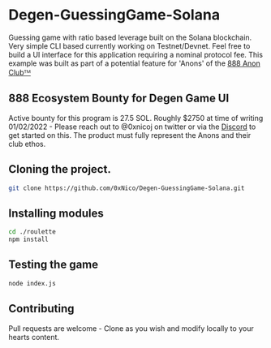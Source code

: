 # Degen-GuessingGame-Solana
 Guessing game with ratio based leverage built on the Solana blockchain. Very simple CLI based currently working on Testnet/Devnet. Feel free to build a UI interface for this application requiring a nominal protocol fee. This example was built as part of a potential feature for 'Anons' of the [888 Anon Clubᵀᴹ](https://888anon.xyz/)

## 888 Ecosystem Bounty for Degen Game UI
 Active bounty for this program is 27.5 SOL. Roughly $2750 at time of writing 01/02/2022 - Please reach out to @0xnicoj on twitter or via the [Discord](https://discord.gg/888anon) to get started on this. The product must fully represent the Anons and their club ethos. 

 ## Cloning the project. 
```bash
git clone https://github.com/0xNico/Degen-GuessingGame-Solana.git
```
## Installing modules
```bash
cd ./roulette
npm install
```

## Testing the game
```bash
node index.js 
```

## Contributing
Pull requests are welcome - Clone as you wish and modify locally to your hearts content. 

